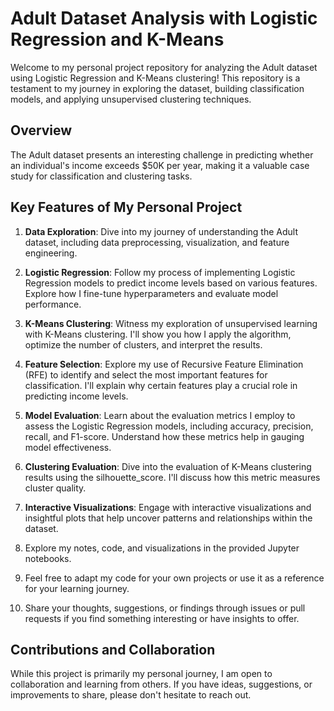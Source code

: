 # Adult Dataset Analysis with Logistic Regression and K-Means

Welcome to my personal project repository for analyzing the Adult dataset using Logistic Regression and K-Means clustering! This repository is a testament to my journey in exploring the dataset, building classification models, and applying unsupervised clustering techniques.

## Overview

The Adult dataset presents an interesting challenge in predicting whether an individual's income exceeds $50K per year, making it a valuable case study for classification and clustering tasks.

## Key Features of My Personal Project

1. **Data Exploration**: Dive into my journey of understanding the Adult dataset, including data preprocessing, visualization, and feature engineering.

2. **Logistic Regression**: Follow my process of implementing Logistic Regression models to predict income levels based on various features. Explore how I fine-tune hyperparameters and evaluate model performance.

3. **K-Means Clustering**: Witness my exploration of unsupervised learning with K-Means clustering. I'll show you how I apply the algorithm, optimize the number of clusters, and interpret the results.

4. **Feature Selection**: Explore my use of Recursive Feature Elimination (RFE) to identify and select the most important features for classification. I'll explain why certain features play a crucial role in predicting income levels.

5. **Model Evaluation**: Learn about the evaluation metrics I employ to assess the Logistic Regression models, including accuracy, precision, recall, and F1-score. Understand how these metrics help in gauging model effectiveness.

6. **Clustering Evaluation**: Dive into the evaluation of K-Means clustering results using the silhouette_score. I'll discuss how this metric measures cluster quality.

7. **Interactive Visualizations**: Engage with interactive visualizations and insightful plots that help uncover patterns and relationships within the dataset.


2. Explore my notes, code, and visualizations in the provided Jupyter notebooks.

3. Feel free to adapt my code for your own projects or use it as a reference for your learning journey.

4. Share your thoughts, suggestions, or findings through issues or pull requests if you find something interesting or have insights to offer.

## Contributions and Collaboration

While this project is primarily my personal journey, I am open to collaboration and learning from others. If you have ideas, suggestions, or improvements to share, please don't hesitate to reach out.

